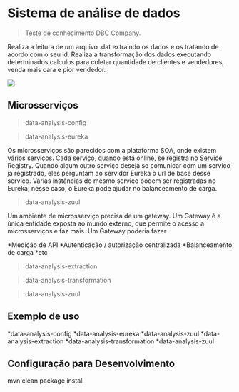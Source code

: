 # Sistema de análise de dados
> Teste de conhecimento DBC Company.

Realiza a leitura de um arquivo .dat extraindo os dados e os tratando de acordo com o seu id.
Realiza a transformação dos dados executando determinados calculos para coletar quantidade de clientes e vendedores, venda mais cara e pior vendedor.

![](../header.png)

## Microsserviços

> data-analysis-config

> data-analysis-eureka

 Os microsserviços são parecidos com a plataforma SOA, onde existem vários serviços. Cada serviço, quando está online, se registra no Service Registry. Quando algum outro serviço deseja se comunicar com um serviço já registrado, eles perguntam ao servidor Eureka o url de base desse serviço. Várias instâncias do mesmo serviço podem ser registradas no Eureka; nesse caso, o Eureka pode ajudar no balanceamento de carga.

> data-analysis-zuul

Um ambiente de microsserviço precisa de um gateway. Um Gateway é a única entidade exposta ao mundo externo, que permite o acesso a microsserviços e faz mais. Um Gateway poderia fazer

*Medição de API
*Autenticação / autorização centralizada
*Balanceamento de carga
*etc


> data-analysis-extraction

> data-analysis-transformation

> data-analysis-zuul

## Exemplo de uso

*data-analysis-config
*data-analysis-eureka
*data-analysis-zuul
*data-analysis-extraction
*data-analysis-transformation
*data-analysis-zuul

## Configuração para Desenvolvimento

mvn clean package install

